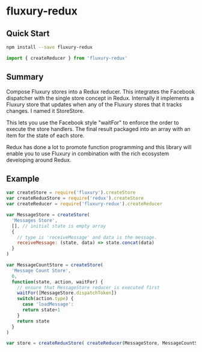 # fluxury-redux

## Quick Start

```sh
npm install --save fluxury-redux
```

```js
import { createReducer } from 'fluxury-redux'
```

## Summary

Compose Fluxury stores into a Redux reducer. This integrates the Facebook dispatcher with the single store concept in Redux. Internally it implements a Fluxury store that updates when any of the Fluxury stores that it tracks changes. I named it StoreStore.

This lets you use the Facebook style "waitFor" to enforce the order to execute the store handlers. The final result packaged into an array with an item for the state of each store.

Redux has done a lot to promote function programming and this library will enable you to use Fluxury in combination with the rich ecosystem developing around Redux.

## Example

```js
var createStore = require('fluxury').createStore
var createReduxStore = require('redux').createStore
var createReducer = require('fluxury-redux').createReducer

var MessageStore = createStore(
  'Messages Store',
  [], // initial state is empty array
  {
    // type is 'receiveMessage' and data is the message.
    receiveMessage: (state, data) => state.concat(data)
  }
)

var MessageCountStore = createStore(
  'Message Count Store',
  0,
  function(state, action, waitFor) {
    // ensure that MessageStore reducer is executed first
    waitFor([MessageStore.dispatchToken])
    switch(action.type) {
      case 'loadMessage':
      return state+1
    }
    return state
  }
)

var store = createReduxStore( createReducer(MessageStore, MessageCountStore) )
```

